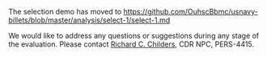 The selection demo has moved to https://github.com/OuhscBbmc/usnavy-billets/blob/master/analysis/select-1/select-1.md

We would like to address any questions or suggestions during any stage of the evaluation. Please contact [Richard C. Childers](mailto:richard.childers@navy.mil), CDR NPC, PERS-4415.
